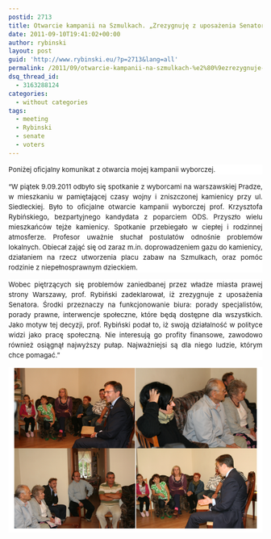 ```yaml
---
postid: 2713
title: Otwarcie kampanii na Szmulkach. „Zrezygnuję z uposażenia Senatora”.
date: 2011-09-10T19:41:02+00:00
author: rybinski
layout: post
guid: 'http://www.rybinski.eu/?p=2713&lang=all'
permalink: /2011/09/otwarcie-kampanii-na-szmulkach-%e2%80%9ezrezygnuje-z-uposazenia-senatora/
dsq_thread_id:
  - 3163288124
categories:
  - without categories
tags:
  - meeting
  - Rybinski
  - senate
  - voters
---
```

<p style="line-height: 14.25pt; background: white;">
  <span style="font-size: 10.0pt; font-family: "Georgia","serif"; color: black; background: white;">Poniżej oficjalny komunikat z otwarcia mojej kampanii wyborczej.</span>
</p>

<p style="line-height: 14.25pt; background-image: initial; background-attachment: initial; background-origin: initial; background-clip: initial; background-color: white; text-align: justify; background-position: initial initial; background-repeat: initial initial;">
  <span style="font-size: 10.0pt; font-family: "Georgia","serif"; color: black; background: white;">“W piątek 9.09.2011 odbyło się spotkanie z wyborcami na warszawskiej Pradze, w mieszkaniu w pamiętającej czasy wojny i zniszczonej kamienicy przy ul. Siedleckiej. Było to oficjalne otwarcie kampanii wyborczej prof. Krzysztofa Rybińskiego, bezpartyjnego kandydata z poparciem ODS. Przyszło wielu mieszkańców tejże kamienicy. Spotkanie przebiegało w ciepłej i rodzinnej atmosferze. Profesor uważnie słuchał postulatów odnośnie problemów lokalnych. Obiecał zająć się od zaraz m.in. doprowadzeniem gazu do kamienicy, działaniem na rzecz utworzenia placu zabaw na Szmulkach, oraz pomóc rodzinie z niepełnosprawnym dzieckiem. </span>
</p>

<p style="line-height: 14.25pt; background-image: initial; background-attachment: initial; background-origin: initial; background-clip: initial; background-color: white; text-align: justify; background-position: initial initial; background-repeat: initial initial;">
  <span style="font-size: 10.0pt; font-family: "Georgia","serif"; color: black; background: white;">Wobec piętrzących się problemów zaniedbanej przez władze miasta prawej strony Warszawy, prof. Rybiński zadeklarował, iż zrezygnuje z uposażenia Senatora. Środki przeznaczy na funkcjonowanie biura: porady specjalistów, porady prawne, interwencje społeczne, które będą dostępne dla wszystkich. Jako motyw tej decyzji, prof. Rybiński podał to, iż swoją działalność w polityce widzi jako pracę społeczną. Nie interesują go profity finansowe, zawodowo również osiągnął najwyższy pułap. Najważniejsi są dla niego ludzie, którym chce pomagać.”</span>
</p>

<p style="line-height: 14.25pt; background-image: initial; background-attachment: initial; background-origin: initial; background-clip: initial; background-color: white; text-align: center; background-position: initial initial; background-repeat: initial initial;">
  <span style="font-size: 10.0pt; font-family: "Georgia","serif"; color: black; background: white;"><img class="aligncenter size-full wp-image-2712" title="Szmulki" src="/uploads/Szmulki1.png" alt="Szmulki" width="486" height="323" /><br /> </span>
</p>
